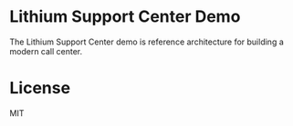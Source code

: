 # Lithium Support Center Demo
The Lithium Support Center demo is reference architecture for building a modern call center. 

# License

MIT

